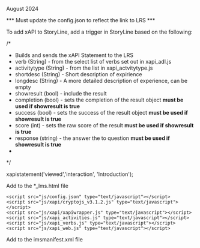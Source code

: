 August 2024

*** Must update the config.json to reflect the link to LRS ***

To add xAPI to StoryLine, add a trigger in StoryLine based on the following:

/*
* Builds and sends the xAPI Statement to the LRS
* verb (String) - from the select list of verbs set out in xapi_adl.js
* activitytype (String) - from the list in xapi_actvitytype.js
* shortdesc (String) - Short description of expirience
* longdesc (String) - A more detailed description of experience, can be empty
* showresult (bool) - include the result 
* completion (bool) - sets the completion of the result object **must be used if showresult is true**
* success (bool) - sets the success of the result object **must be used if showresult is true**
* score (int) - sets the raw score of the result **must be used if showresult is true**
* response (string) - the answer the to question **must be used if showresult is true**
*
*/

xapistatement('viewed','interaction', 'Introduction');



Add to the *_lms.html file

<!-- Start custom xAPI code-->	
	<script src="js/config.json" type="text/javascript"></script>
	<script src="js/xapi/cryptojs_v3.1.2.js" type="text/javascript"></script>
	<script src="js/xapi/xapiwrapper.js" type="text/javascript"></script>
	<script src="js/xapi_activities.js" type="text/javascript"></script>
	<script src="js/xapi_verbs.js" type="text/javascript"></script>
	<script src="js/xapi_web.js" type="text/javascript"></script>
<!-- End Custm xAPI code-->	

Add to the imsmanifest.xml file

<file href="js/config.json" />
<file href="js/xapi_verbs.js" />
<file href="js/xapi_activities.js" />
<file href="js/xapi_web.js" />
<file href="js/xapi/xapiwrapper.js"/>
<file href="js/xapi/cryptojs_v3.1.2.js"/>
